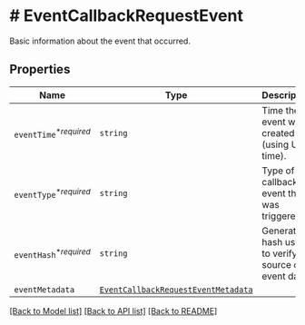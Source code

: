# # EventCallbackRequestEvent

Basic information about the event that occurred.

## Properties

Name | Type | Description | Notes
------------ | ------------- | ------------- | -------------
| `eventTime`<sup>*_required_</sup> | ```string``` |  Time the event was created (using Unix time).  |  |
| `eventType`<sup>*_required_</sup> | ```string``` |  Type of callback event that was triggered.  |  |
| `eventHash`<sup>*_required_</sup> | ```string``` |  Generated hash used to verify source of event data.  |  |
| `eventMetadata` | [```EventCallbackRequestEventMetadata```](EventCallbackRequestEventMetadata.md) |    |  |

[[Back to Model list]](../../README.md#models) [[Back to API list]](../../README.md#endpoints) [[Back to README]](../../README.md)
